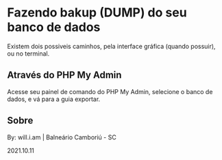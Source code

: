 # Fazendo bakup (DUMP) do seu banco de dados

Existem dois possiveis caminhos, pela interface gráfica (quando possuir), ou no terminal.

## Através do PHP My Admin

Acesse seu painel de comando do PHP My Admin, selecione o banco de dados, e vá para a guia exportar.



## Sobre

By: will.i.am | Balneário Camboriú - SC

2021.10.11
